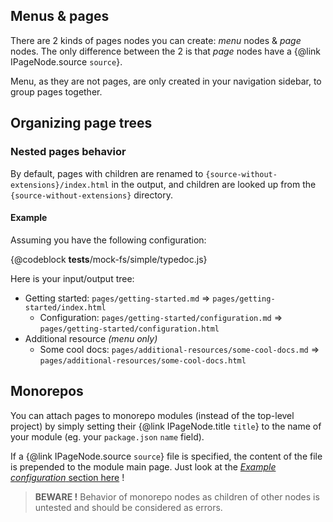 ## Menus & pages

There are 2 kinds of pages nodes you can create: *menu* nodes & *page* nodes. The only difference between the 2 is that *page* nodes have a {@link IPageNode.source `source`}.

Menu, as they are not pages, are only created in your navigation sidebar, to group pages together.

## Organizing page trees

### Nested pages behavior

By default, pages with children are renamed to `{source-without-extensions}/index.html` in the output, and children are looked up from the `{source-without-extensions}` directory.

#### Example

Assuming you have the following configuration:

{@codeblock __tests__/mock-fs/simple/typedoc.js}

Here is your input/output tree:

* Getting started: `pages/getting-started.md` ⇒ `pages/getting-started/index.html`
  * Configuration: `pages/getting-started/configuration.md` ⇒ `pages/getting-started/configuration.html`
* Additional resource *(menu only)*
  * Some cool docs: `pages/additional-resources/some-cool-docs.md` ⇒ `pages/additional-resources/some-cool-docs.html`

## Monorepos

You can attach pages to monorepo modules (instead of the top-level project) by simply setting their {@link IPageNode.title `title`} to the name of your module (eg. your `package.json` `name` field).

If a {@link IPageNode.source `source`} file is specified, the content of the file is prepended to the module main page. Just look at the [*Example configuration* section here](../../modules/_knodes_typedoc_plugin_pages.html#example-configuration) !

> **BEWARE !** Behavior of monorepo nodes as children of other nodes is untested and should be considered as errors.